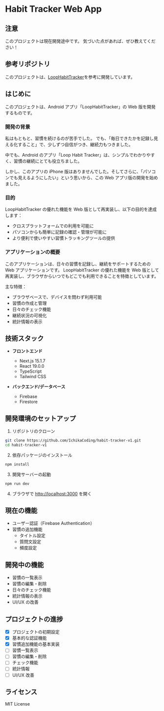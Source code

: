 # Habit Tracker Web App

## 注意

このプロジェクトは現在開発途中です。
気づいた点があれば、ぜひ教えてください！

## 参考リポジトリ

このプロジェクトは、[LoopHabitTracker](https://github.com/iSoron/uhabits)を参考に開発しています。

## はじめに

このプロジェクトは、Android アプリ「LoopHabitTracker」の Web 版を開発するものです。

### 開発の背景

私はもともと、習慣を続けるのが苦手でした。
でも、「毎日できたかを記録し見える化すること」で、少しずつ自信がつき、継続力もつきました。

中でも、Android のアプリ「Loop Habit Tracker」は、シンプルでわかりやすく、習慣の継続にとても役立ちました。

しかし、このアプリの iPhone 版はありませんでした。そしてさらに、「パソコンでも見えるようにしたい」という思いから、この Web アプリ版の開発を始めました。

### 目的

LoopHabitTracker の優れた機能を Web 版として再実装し、以下の目的を達成します：

- クロスプラットフォームでの利用を可能に
- パソコンからも簡単に記録の確認・管理が可能に
- より便利で使いやすい習慣トラッキングツールの提供

### アプリケーションの概要

このアプリケーションは、日々の習慣を記録し、継続をサポートするための Web アプリケーションです。
LoopHabitTracker の優れた機能を Web 版として再実装し、ブラウザからいつでもどこでも利用できることを特徴としています。

主な特徴：

- ブラウザベースで、デバイスを問わず利用可能
- 習慣の作成と管理
- 日々のチェック機能
- 継続状況の可視化
- 統計情報の表示

## 技術スタック

- **フロントエンド**

  - Next.js 15.1.7
  - React 19.0.0
  - TypeScript
  - Tailwind CSS

- **バックエンド/データベース**
  - Firebase
  - Firestore

## 開発環境のセットアップ

1. リポジトリのクローン

```bash
git clone https://github.com/IchikaCoding/habit-tracker-v1.git
cd habit-tracker-v1
```

2. 依存パッケージのインストール

```bash
npm install
```

3. 開発サーバーの起動

```bash
npm run dev
```

4. ブラウザで [http://localhost:3000](http://localhost:3000) を開く

## 現在の機能

- ユーザー認証（Firebase Authentication）
- 習慣の追加機能
  - タイトル設定
  - 質問文設定
  - 頻度設定

## 開発中の機能

- 習慣の一覧表示
- 習慣の編集・削除
- 日々のチェック機能
- 統計情報の表示
- UI/UX の改善

## プロジェクトの進捗

- [x] プロジェクトの初期設定
- [x] 基本的な認証機能
- [x] 習慣追加機能の基本実装
- [ ] 習慣一覧表示
- [ ] 習慣の編集・削除
- [ ] チェック機能
- [ ] 統計情報
- [ ] UI/UX 改善

## ライセンス

MIT License
